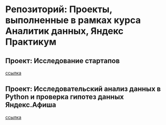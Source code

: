 # Репозиторий: Проекты, выполненные в рамках курса Аналитик данных, Яндекс Практикум

## Проект: Исследование стартапов

[ссылка](https://github.com/NovikovaMary/Practicum_projects/tree/main/Research%20of%20startups)

## Проект: Исследовательский анализ данных в Python и проверка гипотез данных Яндекс.Афиша

[ссылка](https://github.com/NovikovaMary/Practicum_projects/tree/main/Research_testing_Yandex_Afisha_gh)
